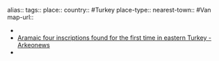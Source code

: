 alias::
tags::
place::
country:: #Turkey 
place-type::
nearest-town:: #Van 
map-url::

-
- [Aramaic four inscriptions found for the first time in eastern Turkey - Arkeonews](https://arkeonews.net/aramaic-four-inscriptions-found-for-the-first-time-in-eastern-turkey/)
-